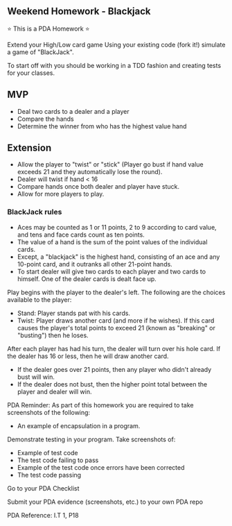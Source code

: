 ## Weekend Homework - Blackjack
⭐️ This is a PDA Homework ⭐️

Extend your High/Low card game Using your existing code (fork it!) simulate a game of "BlackJack".

To start off with you should be working in a TDD fashion and creating tests for your classes.

## MVP
- Deal two cards to a dealer and a player
- Compare the hands
- Determine the winner from who has the highest value hand
## Extension
- Allow the player to "twist" or "stick" (Player go bust if hand value exceeds 21 and they automatically lose the round).
- Dealer will twist if hand < 16
- Compare hands once both dealer and player have stuck.
- Allow for more players to play.
### BlackJack rules
- Aces may be counted as 1 or 11 points, 2 to 9 according to card value, and tens and face cards count as ten points.
- The value of a hand is the sum of the point values of the individual cards.
- Except, a "blackjack" is the highest hand, consisting of an ace and any 10-point card, and it outranks all other 21-point hands.
- To start dealer will give two cards to each player and two cards to himself. One of the dealer cards is dealt face up.

Play begins with the player to the dealer's left. The following are the choices available to the player:

 * Stand: Player stands pat with his cards.
 * Twist: Player draws another card (and more if he wishes). If this card causes the player's total points to exceed 21 (known as "breaking" or "busting") then he loses.

After each player has had his turn, the dealer will turn over his hole card. If the dealer has 16 or less, then he will draw another card.

- If the dealer goes over 21 points, then any player who didn't already bust will win.
- If the dealer does not bust, then the higher point total between the player and dealer will win.

PDA Reminder:
As part of this homework you are required to take screenshots of the following:

- An example of encapsulation in a program.

Demonstrate testing in your program. Take screenshots of:

- Example of test code
- The test code failing to pass
- Example of the test code once errors have been corrected
- The test code passing

Go to your PDA Checklist

Submit your PDA evidence (screenshots, etc.) to your own PDA repo

PDA Reference: I.T 1, P18
